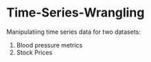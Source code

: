 # Time-Series-Wrangling

Manipulatiing time series data for two datasets:
1. Blood pressure metrics
2. Stock Prices
